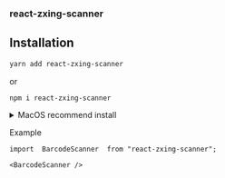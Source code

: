 ### react-zxing-scanner

## Installation
```bash
yarn add react-zxing-scanner
```
or
```bash
npm i react-zxing-scanner
```

<details>
  <summary>MacOS recommend install</summary>

```bash
bun add react-zxing-scanner
```
</details>

Example

    import  BarcodeScanner  from "react-zxing-scanner";

    <BarcodeScanner />

   